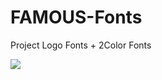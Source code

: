 FAMOUS-Fonts
============

Project Logo Fonts + 2Color Fonts

<img src="https://raw.github.com/famous-project/FAMOUS-Fonts/master/famous-fonts/famous-font/screenshot.png">
